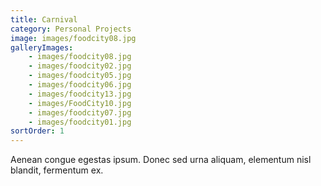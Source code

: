 ```yaml
---
title: Carnival
category: Personal Projects
image: images/foodcity08.jpg
galleryImages:
    - images/foodcity08.jpg
    - images/foodcity02.jpg
    - images/foodcity05.jpg
    - images/foodcity06.jpg
    - images/foodcity13.jpg
    - images/FoodCity10.jpg
    - images/foodcity07.jpg
    - images/foodcity01.jpg
sortOrder: 1
---
```


Aenean congue egestas ipsum. Donec sed urna aliquam, elementum nisl blandit, fermentum ex.
